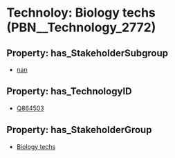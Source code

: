 # Technoloy: __Biology techs__ (PBN__Technology_2772)

## Property: has_StakeholderSubgroup

* [nan](PBN__TechSubgroup_7)

## Property: has_TechnologyID

* [Q864503](Q864503)

## Property: has_StakeholderGroup

* [Biology techs](PBN__TechGroup_15)


